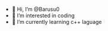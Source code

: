 - 👋 Hi, I’m @Barusu0
- 👀 I’m interested in coding
- 🌱 I’m currently learning c++ laguage

<!---
Barusu0/Barusu0 is a ✨ special ✨ repository because its `README.md` (this file) appears on your GitHub profile.
You can click the Preview link to take a look at your changes.
--->
